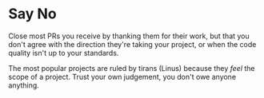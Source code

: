 # Say No

Close most PRs you receive by thanking them for their work, but that you don't agree with the direction they're taking your project, or when the code quality isn't up to your standards.

The most popular projects are ruled by tirans (Linus) because they _feel_ the scope of a project. Trust your own judgement, you don't owe anyone anything.
